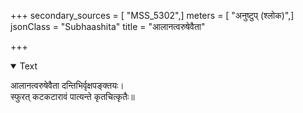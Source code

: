 +++
secondary_sources = [ "MSS_5302",]
meters = [ "अनुष्टुप् (श्लोक)",]
jsonClass = "Subhaashita"
title = "आलानत्वरुषेवैता"

+++

<details open><summary>Text</summary>

आलानत्वरुषेवैता दन्तिभिर्वृक्षपङ्क्तयः।  
स्फुरत् कटकटारावं पात्यन्ते कृतचित्कृतैः॥
</details>
